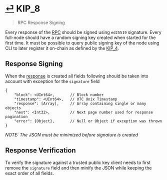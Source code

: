 # [⏎](README.md#Roadmap) KIP_8
> RPC Response Signing

Every response of the [RPC](../rpc/README.md) should be signed using `ed25519` signature. Every full-node should have a random signing key created when started for the first time. It must be possible to query public signing key of the node using CLI to later register it on-chain as defined by the [KIP_4](kip_4.md).

## Response Signing

When the [response](../rpc/README.md#Response-Interface) is created all fields following should be taken into account with exception for the `signature` field

```
{
    "block": <UInt64>,       // Block number
    "timestamp": <UInt64>,   // UTC Unix Timestamp
    "response": [Array],     // Array containing single or many objects
    "next": <Int32>,         // Next page number used for response pagination
    "error": {Object},       // Null or Object if exception was thrown
}
```

_NOTE: The JSON must be minimized before signature is created_

## Response Verification

To verify the signature against a trusted public key client needs to first remove the `signature` field and then minify the JSON while keeping the exact order of all fields.
